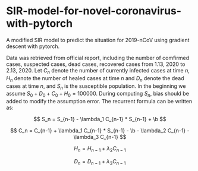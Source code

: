 # SIR-model-for-novel-coronavirus-with-pytorch
A modified SIR model to predict the situation for 2019-nCoV using gradient descent with pytorch.

Data was retrieved from official report, including the number of comfirmed cases, suspected cases, dead cases, recovered cases from 1.13, 2020 to 2.13, 2020. Let $C_n$ denote the number of currently infected cases at time $n$, $H_n$ denote the number of healed cases at time $n$ and $D_n$ denote the dead cases at time $n$, and $S_n$ is the susceptible population. In the beginning we assume $S_0 + D_0 + C_0 + H_0 = 100000$. During computing $S_n$, bias should be added to modify the assumption error. The recurrent formula can be written as:

$$
S_n = S_{n-1} - \lambda_1 C_{n-1} * S_{n-1} + \b
$$

$$
C_n = C_{n-1} + \lambda_1 C_{n-1} * S_{n-1} - \b - \lambda_2 C_{n-1} - \lambda_3 C_{n-1}
$$

$$
H_n = H_{n-1} + \lambda_2 C_{n-1}
$$

$$
D_n = D_{n-1} + \lambda_3 C_{n-1}
$$



